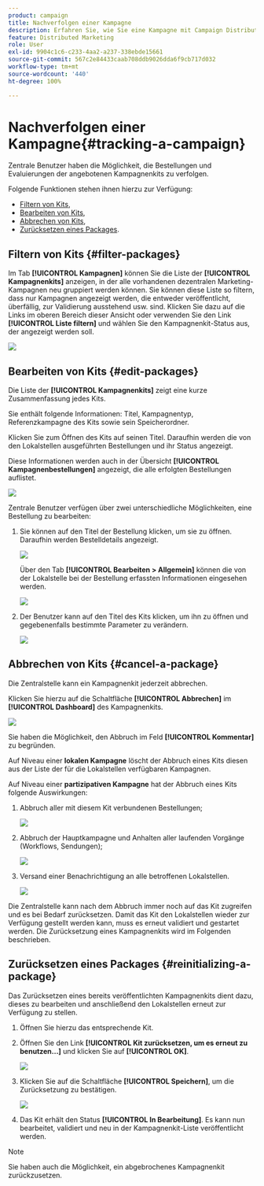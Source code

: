```yaml
---
product: campaign
title: Nachverfolgen einer Kampagne
description: Erfahren Sie, wie Sie eine Kampagne mit Campaign Distributed Marketing nachverfolgen.
feature: Distributed Marketing
role: User
exl-id: 9904c1c6-c233-4aa2-a237-338ebde15661
source-git-commit: 567c2e84433caab708ddb9026dda6f9cb717d032
workflow-type: tm+mt
source-wordcount: '440'
ht-degree: 100%

---
```


# Nachverfolgen einer Kampagne{#tracking-a-campaign}



Zentrale Benutzer haben die Möglichkeit, die Bestellungen und Evaluierungen der angebotenen Kampagnenkits zu verfolgen.

Folgende Funktionen stehen ihnen hierzu zur Verfügung:

* [Filtern von Kits](#filter-packages),
* [Bearbeiten von Kits](#edit-packages),
* [Abbrechen von Kits](#cancel-a-package),
* [Zurücksetzen eines Packages](#reinitializing-a-package).

## Filtern von Kits {#filter-packages}

Im Tab **[!UICONTROL Kampagnen]** können Sie die Liste der **[!UICONTROL Kampagnenkits]** anzeigen, in der alle vorhandenen dezentralen Marketing-Kampagnen neu gruppiert werden können. Sie können diese Liste so filtern, dass nur Kampagnen angezeigt werden, die entweder veröffentlicht, überfällig, zur Validierung ausstehend usw. sind. Klicken Sie dazu auf die Links im oberen Bereich dieser Ansicht oder verwenden Sie den Link **[!UICONTROL Liste filtern]** und wählen Sie den Kampagnenkit-Status aus, der angezeigt werden soll.

![](assets/mkg_dist_catalog_filter.png)

## Bearbeiten von Kits {#edit-packages}

Die Liste der **[!UICONTROL Kampagnenkits]** zeigt eine kurze Zusammenfassung jedes Kits.

Sie enthält folgende Informationen: Titel, Kampagnentyp, Referenzkampagne des Kits sowie sein Speicherordner.

Klicken Sie zum Öffnen des Kits auf seinen Titel. Daraufhin werden die von den Lokalstellen ausgeführten Bestellungen und ihr Status angezeigt.

Diese Informationen werden auch in der Übersicht **[!UICONTROL Kampagnenbestellungen]** angezeigt, die alle erfolgten Bestellungen auflistet.

![](assets/mkg_dist_catalog_op_command_details.png)

Zentrale Benutzer verfügen über zwei unterschiedliche Möglichkeiten, eine Bestellung zu bearbeiten:

1. Sie können auf den Titel der Bestellung klicken, um sie zu öffnen. Daraufhin werden Bestelldetails angezeigt.

   ![](assets/mkg_dist_catalog_op_command_edit1.png)

   Über den Tab **[!UICONTROL Bearbeiten > Allgemein]** können die von der Lokalstelle bei der Bestellung erfassten Informationen eingesehen werden.

   ![](assets/mkg_dist_catalog_op_command_edit1a.png)

1. Der Benutzer kann auf den Titel des Kits klicken, um ihn zu öffnen und gegebenenfalls bestimmte Parameter zu verändern.

   ![](assets/mkg_dist_catalog_op_command_edit2.png)

## Abbrechen von Kits {#cancel-a-package}

Die Zentralstelle kann ein Kampagnenkit jederzeit abbrechen.

Klicken Sie hierzu auf die Schaltfläche **[!UICONTROL Abbrechen]** im **[!UICONTROL Dashboard]** des Kampagnenkits.

![](assets/mkg_dist_cancel_op_from_dashboard.png)

Sie haben die Möglichkeit, den Abbruch im Feld **[!UICONTROL Kommentar]** zu begründen.

Auf Niveau einer **lokalen Kampagne** löscht der Abbruch eines Kits diesen aus der Liste der für die Lokalstellen verfügbaren Kampagnen.

Auf Niveau einer **partizipativen Kampagne** hat der Abbruch eines Kits folgende Auswirkungen:

1. Abbruch aller mit diesem Kit verbundenen Bestellungen;

   ![](assets/mkg_dist_mutual_op_cancelled.png)

1. Abbruch der Hauptkampagne und Anhalten aller laufenden Vorgänge (Workflows, Sendungen);

   ![](assets/mkg_dist_mutual_op_cancelled1.png)

1. Versand einer Benachrichtigung an alle betroffenen Lokalstellen.

   ![](assets/mkg_dist_mutual_op_cancelled2.png)

Die Zentralstelle kann nach dem Abbruch immer noch auf das Kit zugreifen und es bei Bedarf zurücksetzen. Damit das Kit den Lokalstellen wieder zur Verfügung gestellt werden kann, muss es erneut validiert und gestartet werden. Die Zurücksetzung eines Kampagnenkits wird im Folgenden beschrieben.

## Zurücksetzen eines Packages {#reinitializing-a-package}

Das Zurücksetzen eines bereits veröffentlichten Kampagnenkits dient dazu, dieses zu bearbeiten und anschließend den Lokalstellen erneut zur Verfügung zu stellen.

1. Öffnen Sie hierzu das entsprechende Kit.
1. Öffnen Sie den Link **[!UICONTROL Kit zurücksetzen, um es erneut zu benutzen...]** und klicken Sie auf **[!UICONTROL OK]**.

   ![](assets/mkg_dist_mutual_op_reinit.png)

1. Klicken Sie auf die Schaltfläche **[!UICONTROL Speichern]**, um die Zurücksetzung zu bestätigen.

   ![](assets/mkg_dist_mutual_op_reinit2.png)

1. Das Kit erhält den Status **[!UICONTROL In Bearbeitung]**. Es kann nun bearbeitet, validiert und neu in der Kampagnenkit-Liste veröffentlicht werden.

>[!NOTE]
>
>Sie haben auch die Möglichkeit, ein abgebrochenes Kampagnenkit zurückzusetzen.
